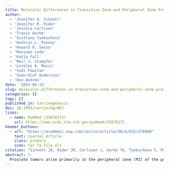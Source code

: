 ```yaml
---
title: Molecular Differences in Transition Zone and Peripheral Zone Prostate Tumors
author:
  - 'Jennifer A. Sinnott'
  - 'Jennifer R. Rider'
  - 'Jessica Carlsson'
  - 'Travis Gerke'
  - 'Svitlana Tyekucheva'
  - 'Kathryn L. Penney'
  - 'Howard D. Sesso'
  - 'Massimo Loda'
  - 'Katja Fall'
  - 'Meir J. Stampfer'
  - 'Lorelei A. Mucci'
  - 'Yudi Pawitan'
  - 'Sven-Olof Andersson'
  - 'Ove Andrén'
date: '2015-04-13'
slug: molecular-differences-in-transition-zone-and-peripheral-zone-prostate-tumors
categories: []
tags: []
published_in: Carcinogenesis
doi: 10.1093/carcin/bgv051
links:
  - name: PubMed (25870172)
    url: https://www.ncbi.nlm.nih.gov/pubmed/25870172
header_buttons:
  - url: "https://academic.oup.com/carcin/article/36/6/632/276890"
    text: Journal Article
    class: primary
    icon: far fa-file-alt
citation: "Sinnott JA, Rider JR, Carlsson J, Gerke TA, Tyekucheva S, Penney K, Sesso HD, Loda M, Parmigiani G, Fall K, Stampfer MJ, Mucci LA, Pawitan Y, Andersson S, Andrén O. Molecular Differences in Transition Zone and Peripheral Zone Prostate Tumors. Carcinogenesis 2015; 36(6): 632--638. PMID: 25870172. PMCID: PMC4572920."
abstract: |-
  Prostate tumors arise primarily in the peripheral zone (PZ) of the prostate, but 20-30% arise in the transition zone (TZ). Zone of origin may have prognostic value or reflect distinct molecular subtypes; however, it can be difficult to determine in practice. Using whole-genome gene expression, we built a signature of zone using normal tissue from five individuals and found that it successfully classified nine tumors of known zone. Hypothesizing that this signature captures tumor zone of origin, we assessed its relationship with clinical factors among 369 tumors of unknown zone from radical prostatectomies (RPs) and found that tumors that molecularly resembled TZ tumors showed lower mortality (P = 0.09) that was explained by lower Gleason scores (P = 0.009). We further applied the signature to an earlier study of 88 RP and 333 transurethral resection of the prostate (TURP) tumor samples, also of unknown zone, with gene expression on ~6000 genes. We had observed previously substantial expression differences between RP and TURP specimens, and hypothesized that this might be because RPs capture primarily PZ tumors, whereas TURPs capture more TZ tumors. Our signature distinguished these two groups, with an area under the receiver operating characteristic curve of 87% (P < 0.0001). Our findings that zonal differences in normal tissue persist in tumor tissue and that these differences are associated with Gleason score and sample type suggest that subtypes potentially resulting from different etiologic pathways might arise in these zones. Zone of origin may be important to consider in prostate tumor biomarker research.
---
```


<!--
## Common icons

Font Awesome: https://fontawesome.com/icons
Academic Icons: http://jpswalsh.github.io/academicons/

github: fab fa-github
twitter: fab fa-twitter
rocket (app): fas fa-rocket
biorxiv: ai ai-biorxiv
arvix: ai ai-arxiv
doi: ai ai-doi
pubmed: ai ai-pubmed
generic paper: far fa-file-alt
generic project: fas fa-briefcase
-->

<!--
You can include extra content here as markdown.
It will render after Abstract and Links and before Citation.
-->
